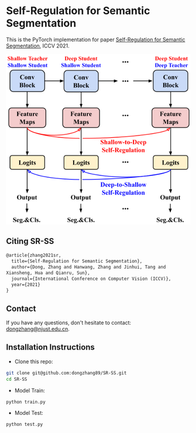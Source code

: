# Self-Regulation for Semantic Segmentation

This is the PyTorch implementation for paper [Self-Regulation for Semantic Segmentation](https://arxiv.org/abs/2108.09702), ICCV 2021.


![Visual Parser](imgs/SR.png)


## Citing SR-SS
```
@article{zhang2021sr,
  title={Self-Regulation for Semantic Segmentation},
  author={Dong, Zhang and Hanwang, Zhang and Jinhui, Tang and Xiansheng, Hua and Qianru, Sun},
  journal={International Conference on Computer Vision (ICCV)},
  year={2021}
}
```

## Contact
If you have any questions, don't hesitate to contact: dongzhang@njust.edu.cn.


## Installation Instructions
- Clone this repo:

```bash
git clone git@github.com:dongzhang89/SR-SS.git
cd SR-SS
```

- Model Train:

```bash
python train.py
```

- Model Test:

```bash
python test.py
```
